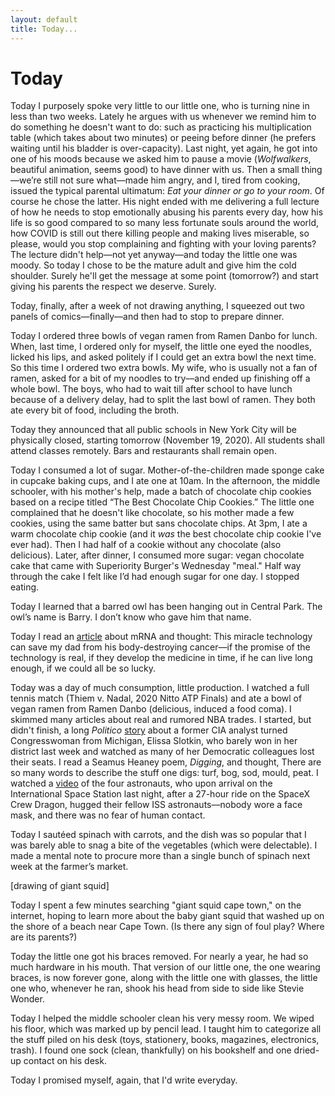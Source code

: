 ```yaml
---
layout: default
title: Today...
---
```

<h1 class="center">Today</h1>

Today I purposely spoke very little to our little one, who is turning nine in less than two weeks. Lately he argues with us whenever we remind him to do something he doesn't want to do: such as practicing his multiplication table (which takes about two minutes) or peeing before dinner (he prefers waiting until his bladder is over-capacity). Last night, yet again, he got into one of his moods because we asked him to pause a movie (*Wolfwalkers*, beautiful animation, seems good) to have dinner with us. Then a small thing—we’re still not sure what—made him angry, and I, tired from cooking, issued the typical parental ultimatum: *Eat your dinner or go to your room*. Of course he chose the latter. His night ended with me delivering a full lecture of how he needs to stop emotionally abusing his parents every day, how his life is so good compared to so many less fortunate souls around the world, how COVID is still out there killing people and making lives miserable, so please, would you stop complaining and fighting with your loving parents? The lecture didn't help––not yet anyway––and today the little one was moody. So today I chose to be the mature adult and give him the cold shoulder. Surely he'll get the message at some point (tomorrow?) and start giving his parents the respect we deserve. Surely.


Today, finally, after a week of not drawing anything, I squeezed out two panels of comics—finally—and then had to stop to prepare dinner.


Today I ordered three bowls of vegan ramen from Ramen Danbo for lunch. When, last time, I ordered only for myself, the little one eyed the noodles, licked his lips, and asked politely if I could get an extra bowl the next time. So this time I ordered two extra bowls. My wife, who is usually not a fan of ramen, asked for a bit of my noodles to try––and ended up finishing off a whole bowl. The boys, who had to wait till after school to have lunch because of a delivery delay, had to split the last bowl of ramen. They both ate every bit of food, including the broth.


Today they announced that all public schools in New York City will be physically closed, starting tomorrow (November 19, 2020). All students shall attend classes remotely. Bars and restaurants shall remain open.


Today I consumed a lot of sugar. Mother-of-the-children made sponge cake in cupcake baking cups, and I ate one at 10am. In the afternoon, the middle schooler, with his mother's help, made a batch of chocolate chip cookies based on a recipe titled “The Best Chocolate Chip Cookies.” The little one complained that he doesn't like chocolate, so his mother made a few cookies, using the same batter but sans chocolate chips. At 3pm, I ate a warm chocolate chip cookie (and it *was* the best chocolate chip cookie I've ever had). Then I had half of a cookie without any chocolate (also delicious). Later, after dinner, I consumed more sugar: vegan chocolate cake that came with Superiority Burger's Wednesday "meal." Half way through the cake I felt like I’d had enough sugar for one day. I stopped eating.


Today I learned that a barred owl has been hanging out in Central Park. The owl’s name is Barry. I don’t know who gave him that name.


Today I read an [article](https://www.statnews.com/2020/11/10/the-story-of-mrna-how-a-once-dismissed-idea-became-a-leading-technology-in-the-covid-vaccine-race/) about mRNA and thought: This miracle technology can save my dad from his body-destroying cancer—if the promise of the technology is real, if they develop the medicine in time, if he can live long enough, if we could all be so lucky.


Today was a day of much consumption, little production. I watched a full tennis match (Thiem v. Nadal, 2020 Nitto ATP Finals) and ate a bowl of vegan ramen from Ramen Danbo (delicious, induced a food coma). I skimmed many articles about real and rumored NBA trades. I started, but didn't finish, a long *Politico* [story](https://www.politico.com/news/magazine/2020/11/13/elissa-slotkin-braces-for-a-democratic-civil-war-436301) about a former CIA analyst turned Congresswoman from Michigan, Elissa Slotkin, who barely won in her district last week and watched as many of her Democratic colleagues lost their seats. I read a Seamus Heaney poem, *Digging*, and thought, There are so many words to describe the stuff one digs: turf, bog, sod, mould, peat. I watched a [video](https://twitter.com/Space_Station/status/1328584819148804096) of the four astronauts, who upon arrival on the International Space Station last night, after a 27-hour ride on the SpaceX Crew Dragon, hugged their fellow ISS astronauts––nobody wore a face mask, and there was no fear of human contact.


Today I sautéed spinach with carrots, and the dish was so popular that I was barely able to snag a bite of the vegetables (which were delectable). I made a mental note to procure more than a single bunch of spinach next week at the farmer’s market.


[drawing of giant squid]


Today I spent a few minutes searching "giant squid cape town," on the internet, hoping to learn more about the baby giant squid that washed up on the shore of a beach near Cape Town. (Is there any sign of foul play? Where are its parents?)


Today the little one got his braces removed. For nearly a year, he had so much hardware in his mouth. That version of our little one, the one wearing braces, is now forever gone, along with the little one with glasses, the little one who, whenever he ran, shook his head from side to side like Stevie Wonder.

Today I helped the middle schooler clean his very messy room. We wiped his floor, which was marked up by pencil lead. I taught him to categorize all the stuff piled on his desk (toys, stationery, books, magazines, electronics, trash). I found one sock (clean, thankfully) on his bookshelf and one dried-up contact on his desk.

Today I promised myself, again, that I'd write everyday.
